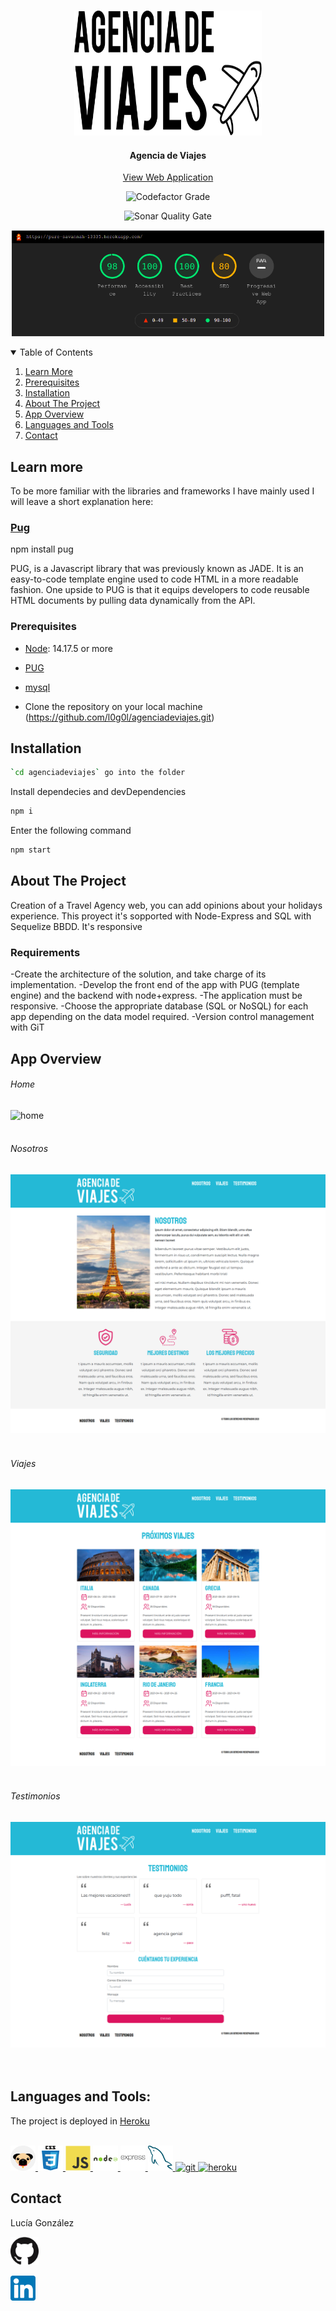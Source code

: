 <!-- PROJECT LOGO -->
<br />
<p align="center">
    <img height="200" width ="300"src="/public/img/logonegro.svg" alt="Logo Agencia de Viajes" >

<h4 align="center">Agencia de Viajes</h4>
  <p align="center">
    <a href="https://pure-savannah-13335.herokuapp.com/">View Web Application</a>
  </p>
  <p align="center">
<img src="https://www.codefactor.io/repository/github/l0g0l/agenciadeviajes/badge" alt="Codefactor Grade">
</p>
<p align="center">
<img src="https://sonarcloud.io/api/project_badges/measure?project=l0g0l_agenciadeviajes&metric=alert_status" alt="Sonar Quality Gate"></p>

</p>
<p align="center">
<img src="public/img/accesibilidad.png" alt="Accesibility Rate" width="500"></p>

</p>

<!-- TABLE OF CONTENTS -->
<details open="open">
  <summary>Table of Contents</summary>
  <ol>
    <li><a href="#learn-more">Learn More</a></li>
    <li><a href="#prerequisites">Prerequisites</a></li>
    <li><a href="#installation">Installation</a></li>
    <li><a href="#about-the-project">About The Project</a></li>
    <li><a href="#app-overview">App Overview</a></li>
    <li><a href="#languages-and-tools">Languages and Tools</a></li>
    <li><a href="#contact">Contact</a></li>
  </ol>
</details>

## Learn more

To be more familiar with the libraries and frameworks I have mainly used I will leave a short explanation here:

### [Pug](https://pugjs.org/api/getting-started.html)

npm install pug

 PUG, is a Javascript library that was previously known as JADE. It is an easy-to-code template engine used to code HTML in a more readable fashion. One upside to PUG is that it equips developers to code reusable HTML documents by pulling data dynamically from the API. 


### Prerequisites

- [Node](https://nodejs.org/en/): 14.17.5 or more 
- [PUG](https://pugjs.org/api/getting-started.html)
- [mysql](https://www.mysql.com/)

- Clone the repository on your local machine (https://github.com/l0g0l/agenciadeviajes.git)

## Installation


```sh
`cd agenciadeviajes` go into the folder
```

Install dependecies and devDependencies

```sh
npm i
```

Enter the following command

```sh
npm start
```

<!-- ABOUT THE PROJECT -->

## About The Project

Creation of a Travel Agency web, you can add opinions about your holidays experience. This proyect it's sopported with Node-Express and SQL with Sequelize BBDD. It's responsive


### Requirements  
-Create the architecture of the solution, and take charge of its implementation.
-Develop the front end of the app with PUG (template engine) and the backend with node+express.
-The application must be responsive.
-Choose the appropriate database (SQL or NoSQL) for each app depending on the data model required.
-Version control management with GiT




<!-- APP OVERVIEW -->

## App Overview  

###### Home 

<img src="public/img/readme/home.png" alt="home" >

<br>
<br>

###### Nosotros 

<img src="public/img/readme/nosotros.png" alt="nosotros" >

<br>
<br>

###### Viajes 

<img src="public/img/readme/viajes.png" alt="viajes" >
<br>
<br>

###### Testimonios

<img src="public/img/readme/testimonios.png" alt="testimonios" >

<br>
<br>

<br>

<!-- ACKNOWLEDGEMENTS -->

## Languages and Tools:


The project is deployed in [Heroku](https://id.heroku.com/)  
<br>

<p align="left">
  </a> 
       <a href="https://pugjs.org/api/getting-started.html" target="_blank"> 
        <img src="/public/img/pug.svg" alt="mysql" width="40" height="40"/>
    </a> 
    <a href="https://www.w3schools.com/css/" target="_blank"> 
        <img src="https://raw.githubusercontent.com/devicons/devicon/master/icons/css3/css3-original-wordmark.svg" alt="css3" width="40" height="40"/>
    </a> 
    <a href="https://developer.mozilla.org/en-US/docs/Web/JavaScript" target="_blank">
        <img src="https://raw.githubusercontent.com/devicons/devicon/master/icons/javascript/javascript-original.svg" alt="javascript" width="40" height="40"/>
    </a>
    <a href="https://nodejs.org" target="_blank">
        <img src="https://raw.githubusercontent.com/devicons/devicon/master/icons/nodejs/nodejs-original-wordmark.svg" alt="nodejs" width="40" height="40"/> 
    </a>
      <a href="https://expressjs.com" target="_blank"> 
        <img src="https://raw.githubusercontent.com/devicons/devicon/master/icons/express/express-original-wordmark.svg" alt="express" width="40" height="40"/>
    </a> 
       <a href="https://www.mysql.com/" target="_blank"> 
        <img src="/public/img/mysql.svg" alt="mysql" width="40" height="40"/>
    </a> 
    <a href="https://git-scm.com/" target="_blank">
        <img src="https://www.vectorlogo.zone/logos/git-scm/git-scm-icon.svg" alt="git" width="40" height="40"/>
    </a>
       <a href="https://www.heroku.com/home" target="_blank">
        <img src="https://www.nicepng.com/png/full/223-2233246_heroku-logo-salesforce-heroku.png" alt="heroku" width="40" height="40"/>
    </a>
    
</p>

<!-- CONTACT -->

## Contact

Lucía González

[<img src="https://github.com/l0g0l/hackathonmwc/raw/main/src/images/GitHub.png" width=45px heigth=45px>](https://github.com/l0g0l)

[<img src="https://github.com/l0g0l/hackathonmwc/raw/main/src/images/linkedin.png"  width=40px heigth=40px>](https://www.linkedin.com/in/luciagonzalezlara)
